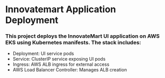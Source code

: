 # Innovatemart Application Deployment

### This project deploys the InnovateMart UI application on AWS EKS using Kubernetes manifests. The stack includes:
- Deployment: UI service pods
- Service: ClusterIP service exposing UI pods
- Ingress: AWS ALB ingress for external access
- AWS Load Balancer Controller: Manages ALB creation
